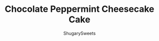 ---
layout: ../../layouts/MarkdownPostLayout.astro
title: Chocolate Peppermint Cheesecake Cake
author: ShugarySweets
pubDate: 2018-11-24
description: "Chocolate Peppermint Cheesecake Cake - Double chocolate layer cake with creamy cheesecake center and peppermint frosting! This rich dessert is sure to steal the show at your holiday celebration!"
image_url: https://www.shugarysweets.com/wp-content/uploads/2012/11/peppermint-cheesecake-facebook.jpg
tags: ["Cake","American"]
calories: 588
protein: 5
carbohydrates: 80
fats: 29
fiber: 1
ingredients: ["1 3/4 cup all-purpose flour","1/2 cup unsweetened dark chocolate cocoa powder","1/2 teaspoon kosher salt","1 teaspoon baking soda","1/2 teaspoon baking powder","1/2 cup brewed coffee, cooled","1/2 cup whole milk","1/2 cup unsalted butter, softened","1 1/2 cup granulated sugar","2 large eggs","2 package (8 ounce each) cream cheese, softened","2/3 cup granulated sugar","pinch of salt","2 large eggs","1/4 cup sour cream","1/3 cup heavy whipping cream","1/2 teaspoon peppermint extract","1/2 cup Andes Peppermint Crunch baking chips","1 cup unsalted butter, softened","5 cups powdered sugar","1/2 cup heavy whipping cream","1 cup Andes Peppermint Crunch baking chips"]
serves: 16
time: "4 hours"
prepTime: "30 minutes"
instructions: ["In a small bowl, mix flour, cocoa, salt, baking soda and baking powder. Set aside.","In a measuring cup, mix together cooled coffee and milk. Set aside.","Grease 2- 9inch round baking pans and line the bottom with parchment paper. Set aside.","IN mixer, beat butter and sugar for 5 minutes, until smooth. Add eggs, one at a time. Slowly add in dry ingredients alternating with the coffee and milk mixture, about 3 additions of each.","Pour cake batter evenly into the 2 prepared pans.","Bake in a 350 degree oven for 25 minutes. Remove and cool on wire rack. When completely cooled, you can wrap each layer in plastic wrap and put in the freezer for later assembly!","Prepare the cheesecake layer. This can be done early in the day, or the night before. If freezing the cheesecake, can be stored 1-2 weeks in the freezer.","Preheat oven to 325 degrees. Using a large roasting pan, add 1 inch of water to the pan. Place it on the lowest rack of the oven! Allow it to preheat in the oven.","Prepare 9-inch springform pan by lining the bottom (inside) with a circle of parchment paper.","Beat cream cheese with granulated sugar for 2-3 minutes until creamy. Add in salt and eggs, one at a time, beating well after each addition.","Beat in sour cream, heavy cream, and peppermint extract, until light and fluffy (about 2 minutes). Fold in peppermint baking chips.","Pour into prepared 9-inch springform pan. Place pan in center of preheated oven, with the roasting pan of water on the lowest rack. The cake will not SIT in the water, but still get the benefit of a water bath by being in the oven with it.","Bake cheesecake for 45 minutes. Turn oven off and let cheesecake sit in oven for an additional 30 minutes. Remove and cool completely on counter.","When cooled, remove outside portion of the springform pan and place into the freezer for several hours or overnight. I put it in freezer for about 2 hours. If using within 24 hours, feel free to just refrigerate cheesecake!","beat butter for 3 minutes. Add powdered sugar and heavy cream and beat an additional 3-5 minutes until fluffy. Add baking chips.","To assemble the cake, lay one frozen layer of chocolate cake on cake plate. Top with frozen cheesecake and second layer of chocolate cake. Frost sides and top with a thin layer of frosting to apply a crumb coat. Refrigerate 30 minutes to an hour. Remove from refrigerator and frost remaining cake. I keep the cake covered in the refrigerator until ready to eat.","Remove and allow to sit about 15 minutes before slicing. ENJOY!"]
nutrition: ["588 calories","80 grams carbohydrates","113 milligrams cholesterol","29 grams fat","1 grams fiber","5 grams protein","17 grams saturated fat","214 milligrams sodium","65 grams sugar","0 grams trans fat","10 grams unsaturated fat"]
---